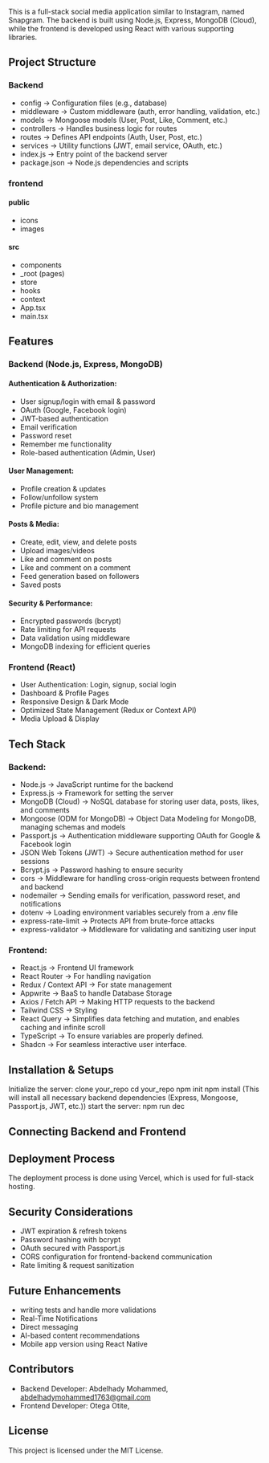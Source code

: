 This is a full-stack social media application similar to Instagram, named Snapgram. The backend is built using Node.js, Express, MongoDB (Cloud), while the frontend is developed using React with various supporting libraries.

## Project Structure
### Backend
- config -> Configuration files (e.g., database)
- middleware -> Custom middleware (auth, error handling, validation, etc.)
- models -> Mongoose models (User, Post, Like, Comment, etc.)
- controllers -> Handles business logic for routes
- routes -> Defines API endpoints (Auth, User, Post, etc.)
- services -> Utility functions (JWT, email service, OAuth, etc.)
- index.js -> Entry point of the backend server
- package.json -> Node.js dependencies and scripts

### frontend
#### public
- icons
- images
#### src
- components
- _root (pages)
- store
- hooks
- context
- App.tsx
- main.tsx

## Features
### Backend (Node.js, Express, MongoDB)
#### Authentication & Authorization:
- User signup/login with email & password
- OAuth (Google, Facebook login)
- JWT-based authentication
- Email verification
- Password reset
- Remember me functionality
- Role-based authentication (Admin, User)
#### User Management:
- Profile creation & updates
- Follow/unfollow system
- Profile picture and bio management
#### Posts & Media:
- Create, edit, view, and delete posts
- Upload images/videos
- Like and comment on posts
- Like and comment on a comment
- Feed generation based on followers
- Saved posts
#### Security & Performance:
- Encrypted passwords (bcrypt)
- Rate limiting for API requests
- Data validation using middleware
- MongoDB indexing for efficient queries

### Frontend (React)
- User Authentication: Login, signup, social login
- Dashboard & Profile Pages
- Responsive Design & Dark Mode
- Optimized State Management (Redux or Context API)
- Media Upload & Display

## Tech Stack
### Backend:
- Node.js -> JavaScript runtime for the backend
- Express.js -> Framework for setting the server
- MongoDB (Cloud) -> NoSQL database for storing user data, posts, likes, and comments
- Mongoose (ODM for MongoDB) -> Object Data Modeling for MongoDB, managing schemas and models
- Passport.js -> Authentication middleware supporting OAuth for Google & Facebook login
- JSON Web Tokens (JWT) -> Secure authentication method for user sessions
- Bcrypt.js -> Password hashing to ensure security
- cors -> Middleware for handling cross-origin requests between frontend and backend
- nodemailer -> Sending emails for verification, password reset, and notifications
- dotenv -> Loading environment variables securely from a .env file
- express-rate-limit -> Protects API from brute-force attacks
- express-validator -> Middleware for validating and sanitizing user input

### Frontend:
- React.js -> Frontend UI framework
- React Router -> For handling navigation
- Redux / Context API -> For state management
- Appwrite -> BaaS to handle Database Storage
- Axios / Fetch API	-> Making HTTP requests to the backend
- Tailwind CSS -> Styling
- React Query -> Simplifies data fetching and mutation, and enables caching and infinite scroll
- TypeScript -> To ensure variables are properly defined.
- Shadcn -> For seamless interactive user interface.


## Installation & Setups
Initialize the server:
  clone your_repo
  cd your_repo
  npm init
  npm install (This will install all necessary backend dependencies (Express, Mongoose, Passport.js, JWT, etc.))
start the server:
  npm run dec

## Connecting Backend and Frontend

## Deployment Process
The deployment process is done using Vercel, which is used for full-stack hosting.

## Security Considerations
- JWT expiration & refresh tokens
- Password hashing with bcrypt
- OAuth secured with Passport.js
- CORS configuration for frontend-backend communication
- Rate limiting & request sanitization

## Future Enhancements
- writing tests and handle more validations
- Real-Time Notifications
- Direct messaging
- AI-based content recommendations
- Mobile app version using React Native

## Contributors
- Backend Developer: Abdelhady Mohammed, abdelhadymohammed1763@gmail.com
- Frontend Developer: Otega Otite, 

## License
This project is licensed under the MIT License.
